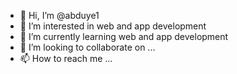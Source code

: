 - 👋 Hi, I’m @abduye1
- 👀 I’m interested in web and app development
- 🌱 I’m currently learning web and app development
- 💞️ I’m looking to collaborate on ...
- 📫 How to reach me ...

<!---
abduye1/abduye1 is a ✨ special ✨ repository because its `README.md` (this file) appears on your GitHub profile.
You can click the Preview link to take a look at your changes.
--->
